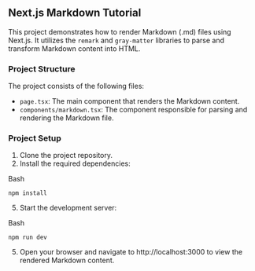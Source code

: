 
## Next.js Markdown Tutorial

This project demonstrates how to render Markdown (.md) files using Next.js. It utilizes the `remark` and `gray-matter` libraries to parse and transform Markdown content into HTML.

### Project Structure

The project consists of the following files:

-   `page.tsx`: The main component that renders the Markdown content.
-   `components/markdown.tsx`: The component responsible for parsing and rendering the Markdown file.

### Project Setup

1.  Clone the project repository.
2.  Install the required dependencies:

Bash

```
npm install

```

5.  Start the development server:

Bash

```
npm run dev

```


5.  Open your browser and navigate to http://localhost:3000 to view the rendered Markdown content.